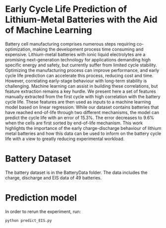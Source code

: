 # Early Cycle Life Prediction of Lithium-Metal Batteries with the Aid of Machine Learning

Battery cell manufacturing comprises numerous steps requiring co-optimization, making the development process time consuming and expensive. Lithium-metal batteries with ionic liquid electrolytes are a promising next-generation technology for applications demanding high specific energy and safety, but currently suffer from limited cycle stability. Optimizing the manufacturing process can improve performance, and early cycle life prediction can accelerate this process, reducing cost and time. However, correlating early-stage behaviour with long-term stability is challenging. Machine learning can assist in building these correlations, but feature extraction remains a key hurdle. We present here a set of features manually extracted from the first cycle with high correlation with the battery cycle life. These features are then used as inputs to a machine learning model based on linear regression. While our dataset contains batteries that have reached end-of-life through two different mechanisms, the model can predict the cycle life with an error of 15.3%. The error decreases to 9.6% when the cells are first sorted by end-of-life mechanism. This work highlights the importance of the early charge-discharge behaviour of lithium metal batteries and how this data can be used to inform on the battery cycle life with a view to greatly reducing experimental workload.

# Battery Dataset
The battery dataset is in the BatteryData folder. The data includes the charge, discharge and EIS data of 49 batteries. 

# Prediction model
In order to rerun the experiment, run:

```
python predict_EIS.py
```
